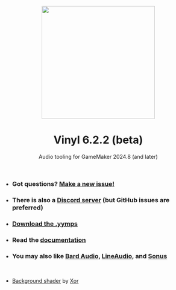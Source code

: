<p align="center"><img src="https://raw.githubusercontent.com/JujuAdams/vinyl/master/LOGO.png" style="display:block; margin:auto; width:300px"></p>
<h1 align="center">Vinyl 6.2.2 (beta)</h1>

<p align="center">Audio tooling for GameMaker 2024.8 (and later)</p>

&nbsp;

- ### Got questions? [Make a new issue!](https://github.com/JujuAdams/Vinyl/issues/new)
- ### There is also a [Discord server](https://discord.gg/hwgWpnsNw2) (but GitHub issues are preferred)
- ### [Download the .yymps](https://github.com/JujuAdams/Vinyl/releases/)
- ### Read the [documentation](http://jujuadams.github.io/Vinyl)
- ### You may also like [Bard Audio](https://github.com/gl326/bard-audio), [LineAudio](https://github.com/WangleLine/LineAudio), and [Sonus](https://github.com/tabularelf/Sonus)

&nbsp;

- [Background shader](https://www.shadertoy.com/view/3sccD8/) by [Xor](https://xor.graphics/)

